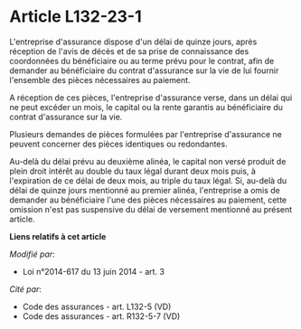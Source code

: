 # Article L132-23-1

L'entreprise d'assurance dispose d'un délai de quinze jours, après réception de l'avis de décès et de sa prise de
connaissance des coordonnées du bénéficiaire ou au terme prévu pour le contrat, afin de demander au bénéficiaire du contrat
d'assurance sur la vie de lui fournir l'ensemble des pièces nécessaires au paiement.

A réception de ces pièces, l'entreprise d'assurance verse, dans un délai qui ne peut excéder un mois, le capital ou la rente
garantis au bénéficiaire du contrat d'assurance sur la vie.

Plusieurs demandes de pièces formulées par l'entreprise d'assurance ne peuvent concerner des pièces identiques ou
redondantes.

Au-delà du délai prévu au deuxième alinéa, le capital non versé produit de plein droit intérêt au double du taux légal durant
deux mois puis, à l'expiration de ce délai de deux mois, au triple du taux légal. Si, au-delà du délai de quinze jours
mentionné au premier alinéa, l'entreprise a omis de demander au bénéficiaire l'une des pièces nécessaires au paiement, cette
omission n'est pas suspensive du délai de versement mentionné au présent article.

**Liens relatifs à cet article**

_Modifié par_:

  - Loi n°2014-617 du 13 juin 2014 - art. 3

_Cité par_:

  - Code des assurances - art. L132-5 (VD)
  - Code des assurances - art. R132-5-7 (VD)

